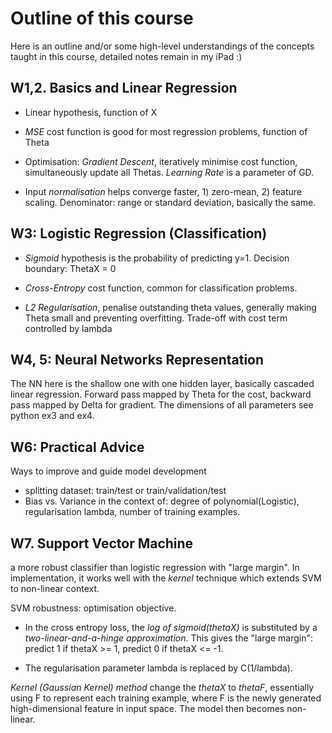 # Outline of this course 

Here is an outline and/or some high-level understandings of the concepts taught in this course, detailed notes remain in my iPad :)

## W1,2. Basics and Linear Regression

 - Linear hypothesis, function of X
 - *MSE* cost function is good for most regression problems, function of Theta
 - Optimisation: *Gradient Descent*, iteratively minimise cost function, simultaneously update all Thetas. *Learning Rate* is a parameter of GD.
 
 - Input *normalisation* helps converge faster, 1) zero-mean, 2) feature scaling. Denominator: range or standard deviation, basically the same.

## W3: Logistic Regression (Classification)

 - *Sigmoid* hypothesis is the probability of predicting y=1. Decision boundary: ThetaX = 0
 - *Cross-Entropy* cost function, common for classification problems.

 - *L2 Regularisation*, penalise outstanding theta values, generally making Theta small and preventing overfitting. Trade-off with cost term controlled by lambda

## W4, 5: Neural Networks Representation

The NN here is the shallow one with one hidden layer, basically cascaded linear regression. Forward pass mapped by Theta for the cost, backward pass mapped by Delta for gradient. The dimensions of all parameters see python ex3 and ex4.

## W6: Practical Advice

Ways to improve and guide model development
 - splitting dataset: train/test or train/validation/test
 - Bias vs. Variance in the context of: degree of polynomial(Logistic), regularisation lambda, number of training examples. 

## W7. Support Vector Machine

a more robust classifier than logistic regression with "large margin". In implementation, it works well with the *kernel* technique which extends SVM to non-linear context.

SVM robustness: optimisation objective. 

 - In the cross entropy loss, the *log of sigmoid(thetaX)* is substituted by a *two-linear-and-a-hinge approximation*. This gives the "large margin": predict 1 if thetaX >= 1, predict 0 if thetaX <= -1.

 - The regularisation parameter lambda is replaced by C(1/lambda).

*Kernel (Gaussian Kernel) method* change the *thetaX* to *thetaF*, essentially using F to represent each training example, where F is the newly generated high-dimensional feature in input space. The model then becomes non-linear.
